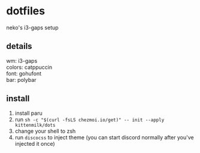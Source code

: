 # dotfiles

neko's i3-gaps setup

## details

wm: i3-gaps\
colors: catppuccin\
font: gohufont\
bar: polybar

## install

1. install paru
2. run `sh -c "$(curl -fsLS chezmoi.io/get)" -- init --apply kittenmilk/dots`
3. change your shell to zsh
4. run `discocss` to inject theme (you can start discord normally after you've injected it once)
